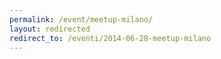 ```yaml
---
permalink: /event/meetup-milano/
layout: redirected
redirect_to: /eventi/2014-06-28-meetup-milano
---
```


